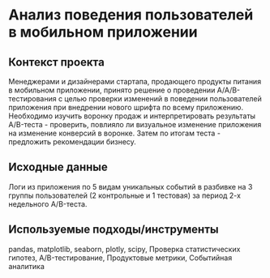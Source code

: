 # Анализ поведения пользователей в мобильном приложении

## Контекст проекта
Менеджерами и дизайнерами стартапа, продающего продукты питания в мобильном приложении, принято решение о проведении A/A/B-тестирования с целью проверки изменений в поведении пользователей приложения при внедрении нового шрифта по всему приложению. Необходимо изучить воронку продаж и интерпретировать результаты A/B-теста - проверить, повлияло ли визуальное изменение приложения на изменение конверсий в воронке. Затем по итогам теста - предложить рекомендации бизнесу.

## Исходные данные
Логи из приложения по 5 видам уникальных событий в разбивке на 3 группы пользователей (2 контрольные и 1 тестовая) за период 2-х недельного A/B-теста.

## Используемые подходы/инструменты
pandas, matplotlib, seaborn, plotly, scipy, Проверка статистических гипотез, A/B-тестирование, Продуктовые метрики, Событийная аналитика
